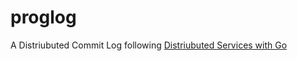 # proglog
A Distriubuted Commit Log following [Distriubuted Services with Go](https://pragprog.com/titles/tjgo/distributed-services-with-go/)

